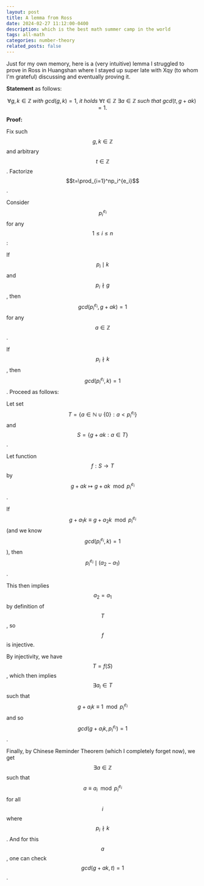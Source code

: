 ```yaml
---
layout: post
title: A lemma from Ross
date: 2024-02-27 11:12:00-0400
description: which is the best math summer camp in the world
tags: all-math
categories: number-theory
related_posts: false
---
```


Just for my own memory, here is a (very intuitive) lemma I struggled to prove in Ross in Huangshan where I stayed up super late with Xqy (to whom I'm grateful) discussing and eventually proving it. 

**Statement** as follows:


$$
\forall g,k\in\mathbb{Z}\ with\ gcd(g,k)=1,\ it\ holds\ \forall t\in\mathbb{Z}\ \exists a\in\mathbb{Z}\ such\ that\ gcd(t,g+ak)=1.
$$


**Proof:**

Fix such $$g,k\in\mathbb{Z}$$ and arbitrary $$t\in\mathbb{Z}$$. Factorize $$t=\prod_{i=1}^np_i^{e_i}$$.

Consider $$p_i^{e_i}$$ for any $$1\leq i\leq n$$:

If $$p_i\mid k$$ and $$p_i\nmid g$$, then $$gcd(p_i^{e_i},g+ak)=1$$ for any $$a\in\mathbb{Z}$$.

If $$p_i\nmid k$$, then $$gcd(p_i^{e_i},k)=1$$. Proceed as follows:

Let set $$T=\{a\in\mathbb{N}\cup\{0\}: a<p_i^{e_i}\}$$ and $$S=\{g+ak:a\in T\}$$.

Let function $$f:S\rightarrow T$$ by $$g+ak\mapsto g+ak\mod{p_i^{e_i}}$$.

If $$g+a_1k \equiv g+a_2k\mod{p_i^{e_i}}$$ (and we know $$gcd(p_i^{e_i},k)=1$$), then $$p_i^{e_i}\mid (a_2-a_1)$$.

This then implies $$a_2=a_1$$ by definition of $$T$$, so $$f$$ is injective.

By injectivity, we have $$T = f(S)$$, which then implies $$\exists a_i\in T$$ such that $$g+a_ik\equiv 1\mod{p_i^{e_i}}$$ and so $$gcd(g+a_ik, p_i^{e_i})=1$$.

Finally, by Chinese Reminder Theorem (which I completely forget now), we get $$\exists a\in\mathbb{Z}$$ such that $$a\equiv a_i \mod{p_i^{e_i}}$$ for all $$i$$ where $$p_i\nmid k$$. And for this $$a$$, one can check $$gcd(g+ak,t)=1$$.